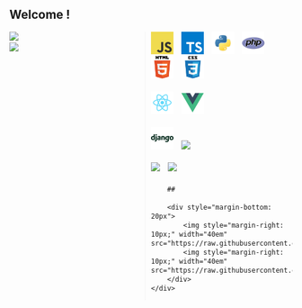 ## Welcome !
<div style="display: flex;">
	<div style="display: block; width: 50%; border-right: 1px solid #f3f3f3">
		<div>
		  <a href="https://github.com/lucianosousa021/">
			<img width="400em" src="https://github-readme-stats.vercel.app/api?username=lucianosousa021&show_icons=true&include_all_commits=true&count_private=true&custom_title=Luciano Sousa&theme=github_dark" />
		  </a>
		</div>
		<div>
			<a href="https://github.com/lucianosousa021/">
				<img width="400em" src="https://github-readme-stats.vercel.app/api/top-langs?username=lucianosousa021&theme=github_dark" />
			</a>
		</div>
	</div>
	<div style="display: block; width: 50%; backgound-color: red; margin-left: 10px">
		<div style="margin-bottom: 20px">
			<img style="margin-right: 10px;" width="40em" src="https://raw.githubusercontent.com/github/explore/80688e429a7d4ef2fca1e82350fe8e3517d3494d/topics/javascript/javascript.png">
			<img style="margin-right: 10px;" width="40em" src="https://raw.githubusercontent.com/github/explore/80688e429a7d4ef2fca1e82350fe8e3517d3494d/topics/typescript/typescript.png">
			<img style="margin-right: 10px;" width="40em" src="https://raw.githubusercontent.com/github/explore/80688e429a7d4ef2fca1e82350fe8e3517d3494d/topics/python/python.png">
			<img style="margin-right: 10px;" width="40em" src="https://raw.githubusercontent.com/github/explore/ccc16358ac4530c6a69b1b80c7223cd2744dea83/topics/php/php.png">
			<img style="margin-right: 10px;" width="40em" src="https://raw.githubusercontent.com/github/explore/80688e429a7d4ef2fca1e82350fe8e3517d3494d/topics/html/html.png">
			<img style="margin-right: 10px;" width="40em" src="https://raw.githubusercontent.com/github/explore/80688e429a7d4ef2fca1e82350fe8e3517d3494d/topics/css/css.png">
		</div>
		<div style="margin-bottom: 20px">
			<img style="margin-right: 10px;" width="40em" src="https://raw.githubusercontent.com/github/explore/80688e429a7d4ef2fca1e82350fe8e3517d3494d/topics/react/react.png">
			<img style="margin-right: 10px;" width="40em" src="https://raw.githubusercontent.com/github/explore/80688e429a7d4ef2fca1e82350fe8e3517d3494d/topics/vue/vue.png">
		</div>
		<div style="margin-bottom: 20px">
			<img style="margin-right: 10px;" width="40em" src="https://raw.githubusercontent.com/github/explore/80688e429a7d4ef2fca1e82350fe8e3517d3494d/topics/django/django.png">
			<img style="margin-right: 10px;" width="40em" src="https://d33wubrfki0l68.cloudfront.net/e937e774cbbe23635999615ad5d7732decad182a/26072/logo-small.ede75a6b.svg">
		</div>
		<div style="margin-bottom: 20px">
			<img style="margin-right: 10px;" width="80em" src="https://github.com/facebook/jest/raw/main/website/static/img/jest-readme-headline.png">
			<img style="margin-right: 10px;" width="40em" src="https://camo.githubusercontent.com/4b95df4d6ca7a01afc25d27159804dc5a7d0df41d8131aaf50c9f84847dfda21/68747470733a2f2f73656c656e69756d2e6465762f696d616765732f73656c656e69756d5f6c6f676f5f7371756172655f677265656e2e706e67">
		</div>
		
		##
		
		<div style="margin-bottom: 20px">
			<img style="margin-right: 10px;" width="40em" src="https://raw.githubusercontent.com/github/explore/80688e429a7d4ef2fca1e82350fe8e3517d3494d/topics/git/git.png">
			<img style="margin-right: 10px;" width="40em" src="https://raw.githubusercontent.com/github/explore/80688e429a7d4ef2fca1e82350fe8e3517d3494d/topics/docker/docker.png">
		</div>
	</div>
</div>
